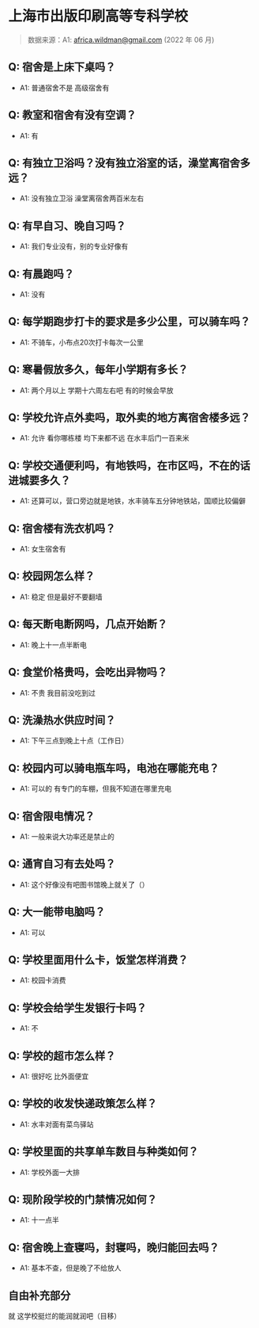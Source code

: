 # 上海市出版印刷高等专科学校

> 数据来源：A1: africa.wildman@gmail.com (2022 年 06 月)

## Q: 宿舍是上床下桌吗？

- A1: 普通宿舍不是 高级宿舍有

## Q: 教室和宿舍有没有空调？

- A1: 有

## Q: 有独立卫浴吗？没有独立浴室的话，澡堂离宿舍多远？

- A1: 没有独立卫浴 澡堂离宿舍两百米左右

## Q: 有早自习、晚自习吗？

- A1: 我们专业没有，别的专业好像有

## Q: 有晨跑吗？

- A1: 没有

## Q: 每学期跑步打卡的要求是多少公里，可以骑车吗？

- A1: 不骑车，小布点20次打卡每次一公里

## Q: 寒暑假放多久，每年小学期有多长？

- A1: 两个月以上 学期十六周左右吧 有的时候会早放

## Q: 学校允许点外卖吗，取外卖的地方离宿舍楼多远？

- A1: 允许 看你哪栋楼 均下来都不远 在水丰后门一百来米

## Q: 学校交通便利吗，有地铁吗，在市区吗，不在的话进城要多久？

- A1: 还算可以，营口旁边就是地铁，水丰骑车五分钟地铁站，国顺比较偏僻

## Q: 宿舍楼有洗衣机吗？

- A1: 女生宿舍有

## Q: 校园网怎么样？

- A1: 稳定 但是最好不要翻墙

## Q: 每天断电断网吗，几点开始断？

- A1: 晚上十一点半断电

## Q: 食堂价格贵吗，会吃出异物吗？

- A1: 不贵 我目前没吃到过

## Q: 洗澡热水供应时间？

- A1: 下午三点到晚上十点（工作日）

## Q: 校园内可以骑电瓶车吗，电池在哪能充电？

- A1: 可以的 有专门的车棚，但我不知道在哪里充电

## Q: 宿舍限电情况？

- A1: 一般来说大功率还是禁止的

## Q: 通宵自习有去处吗？

- A1: 这个好像没有吧图书馆晚上就关了（）

## Q: 大一能带电脑吗？

- A1: 可以

## Q: 学校里面用什么卡，饭堂怎样消费？

- A1: 校园卡消费

## Q: 学校会给学生发银行卡吗？

- A1: 不

## Q: 学校的超市怎么样？

- A1: 很好吃 比外面便宜

## Q: 学校的收发快递政策怎么样？

- A1: 水丰对面有菜鸟驿站

## Q: 学校里面的共享单车数目与种类如何？

- A1: 学校外面一大排

## Q: 现阶段学校的门禁情况如何？

- A1: 十一点半

## Q: 宿舍晚上查寝吗，封寝吗，晚归能回去吗？

- A1: 基本不查，但是晚了不给放人

## 自由补充部分

就 这学校挺烂的能润就润吧（目移）